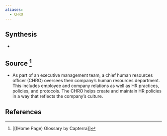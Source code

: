 ```yaml
---
aliases:
  - CHRO
---
```

## Synthesis
- 
## Source [^1]
- As part of an executive management team, a chief human resources officer (CHRO) oversees their company’s human resources department. This includes employee and company relations as well as HR practices, policies, and protocols. The CHRO helps create and maintain HR policies in a way that reflects the company’s culture.
## References

[^1]: [[(Home Page) Glossary by Capterra]]